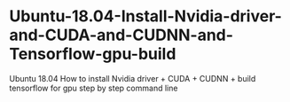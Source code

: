 # Ubuntu-18.04-Install-Nvidia-driver-and-CUDA-and-CUDNN-and-Tensorflow-gpu-build
Ubuntu 18.04 How to install Nvidia driver + CUDA + CUDNN +  build tensorflow for gpu step by step command line
